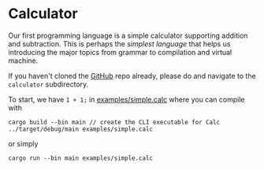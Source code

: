 # Calculator

Our first programming language is a simple calculator supporting addition and subtraction. This is perhaps the *simplest language* that helps us introducing the major topics from grammar to compilation and virtual machine.

If you haven't cloned the [GitHub](https://github.com/ehsanmok/create-your-own-lang-with-rust) repo already, please do and navigate to the `calculator` subdirectory.

To start, we have `1 + 1;` in [examples/simple.calc](https://github.com/ehsanmok/create-your-own-lang-with-rust/blob/master/calculator/examples/simple.calc) where you can compile with

```text
cargo build --bin main // create the CLI executable for Calc
../target/debug/main examples/simple.calc
```

or simply

```text
cargo run --bin main examples/simple.calc
```
